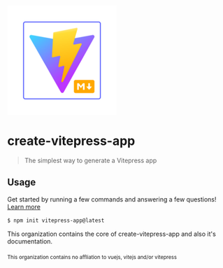 <img src="./create-vitepress.svg" width="250" />

# create-vitepress-app

> The simplest way to generate a Vitepress app

## Usage

Get started by running a few commands and answering a few questions! [Learn more](https://create-vitepress-app.github.io/)

```sh
$ npm init vitepress-app@latest
```

This organization contains the core of create-vitepress-app and also it's documentation.

<sub>This organization contains no affliation to vuejs, vitejs and/or vitepress</sub>
